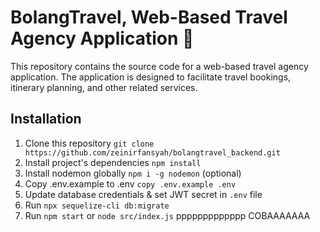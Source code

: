 # BolangTravel, Web-Based Travel Agency Application 🍔
This repository contains the source code for a web-based travel agency application. The application is designed to facilitate travel bookings, itinerary planning, and other related services.

## Installation
 
1. Clone this repository `git clone https://github.com/zeinirfansyah/bolangtravel_backend.git`
2. Install project's dependencies `npm install`
3. Install nodemon globally `npm i -g nodemon` (optional)
4. Copy .env.example to .env `copy .env.example .env`
5. Update database credentials & set JWT secret in `.env` file
6. Run `npx sequelize-cli db:migrate`
7. Run `npm start` or `node src/index.js`
ppppppppppppp
COBAAAAAAA